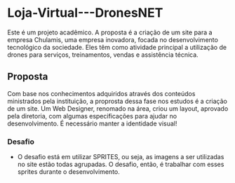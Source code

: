 # Loja-Virtual---DronesNET
Este é um projeto acadêmico.
A proposta é a criação de um site para a empresa Chulamis, uma empresa inovadora, focada no desenvolvimento tecnológico da sociedade. Eles têm como atividade principal a utilização de drones para serviços, treinamentos, vendas e assistência técnica.

## Proposta 
Com base nos conhecimentos adquiridos através dos conteúdos ministrados pela instituição, a proprosta dessa fase nos estudos é a criação de um site. 
Um Web Designer, renomado na área, criou um layout, aprovado pela diretoria, com algumas especificações para ajudar no desenvolvimento. 
É necessário manter a identidade visual!


### Desafio
- O desafio está em utilizar SPRITES, ou seja, as imagens a ser utilizadas no site estão todas agrupadas. O desafio, então, é trabalhar com esses sprites durante o desenvolvimento. 


